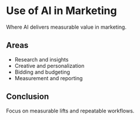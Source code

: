 # Use of AI in Marketing

Where AI delivers measurable value in marketing.

## Areas
- Research and insights
- Creative and personalization
- Bidding and budgeting
- Measurement and reporting

## Conclusion
Focus on measurable lifts and repeatable workflows.
